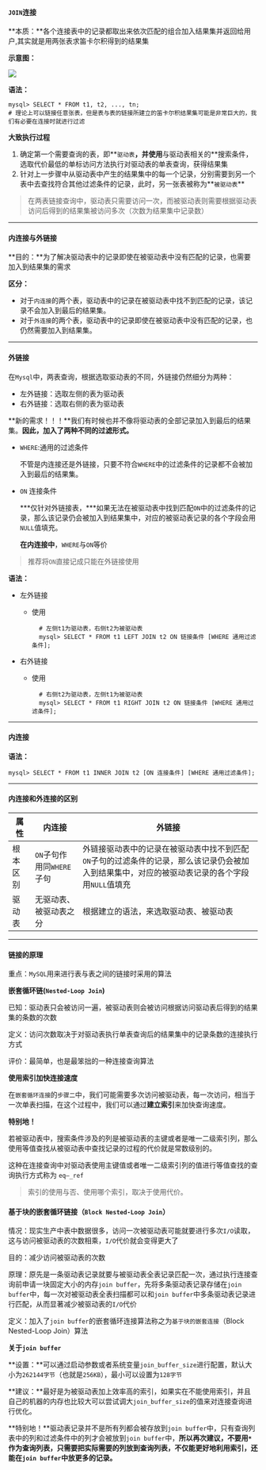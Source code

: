 #### `JOIN`连接

**本质：**各个连接表中的记录都取出来依次匹配的组合加入结果集并返回给用户,其实就是用两张表求笛卡尔积得到的结果集

**示意图：**

![](https://user-gold-cdn.xitu.io/2018/12/25/167e43ab3feccc29?imageView2/0/w/1280/h/960/format/webp/ignore-error/1)

**语法：**

```mysql
mysql> SELECT * FROM t1, t2, ..., tn;
# 理论上可以链接任意张表，但是表与表的链接所建立的笛卡尔积结果集可能是非常巨大的，我们有必要在连接时就进行过滤
```

**大致执行过程**

1. 确定第一个需要查询的表，即**`驱动表`**，并使用**与驱动表相关的**搜索条件，选取代价最低的单标访问方法执行对驱动表的单表查询，获得结果集
2. 针对上一步骤中从驱动表中产生的结果集中的每一个记录，分别需要到另一个表中去查找符合其他过滤条件的记录，此时，另一张表被称为**`被驱动表`**

> 在两表链接查询中，驱动表只需要访问一次，而被驱动表则需要根据驱动表访问后得到的结果集被访问多次（次数为结果集中记录数）

----

#### 内连接与外链接

**目的：**为了解决驱动表中的记录即使在被驱动表中没有匹配的记录，也需要加入到结果集的需求

**区分：**

- 对于`内连接`的两个表，驱动表中的记录在被驱动表中找不到匹配的记录，该记录不会加入到最后的结果集。
- 对于`外连接`的两个表，驱动表中的记录即使在被驱动表中没有匹配的记录，也仍然需要加入到结果集。

----

#### 外链接

在`Mysql`中，两表查询，根据选取驱动表的不同，外链接仍然细分为两种：

- 左外链接：选取左侧的表为驱动表
- 右外链接：选取右侧的表为驱动表

**新的需求！！！**我们有时候也并不像将驱动表的全部记录加入到最后的结果集。**因此，加入了两种不同的过滤形式。**

- `WHERE`:通用的过滤条件

  不管是内连接还是外链接，只要不符合`WHERE`中的过滤条件的记录都不会被加入到最后的结果集。

- `ON` 连接条件

  ***仅针对外链接表，***如果无法在被驱动表中找到匹配`ON`中的过滤条件的记录，那么该记录仍会被加入到结果集中，对应的被驱动表记录的各个字段会用`NULL`值填充。

  **在内连接中**，`WHERE`与`ON`等价

> 推荐将`ON`直接记成只能在外链接使用

**语法：**

- 左外链接

  - 使用

    ```mysql
      # 左侧t1为驱动表，右侧t2为被驱动表
      mysql> SELECT * FROM t1 LEFT JOIN t2 ON 链接条件 [WHERE 通用过滤条件]; 
    ```

- 右外链接

  - 使用

    ```mysql
      # 右侧t2为驱动表，左侧t1为被驱动表
      mysql> SELECT * FROM t1 RIGHT JOIN t2 ON 链接条件 [WHERE 通用过滤条件];
    ```


-----

#### 内连接

**语法：**

```mysql
mysql> SELECT * FROM t1 INNER JOIN t2 [ON 连接条件] [WHERE 通用过滤条件];
```

-----

#### 内连接和外连接的区别

| 属性     | 内连接                    | 外链接                                                       |
| -------- | ------------------------- | ------------------------------------------------------------ |
| 根本区别 | `ON`子句作用同`WHERE`子句 | 外链接驱动表中的记录在被驱动表中找不到匹配`ON`子句的过滤条件的记录，那么该记录仍会被加入到结果集中，对应的被驱动表记录的各个字段用`NULL`值填充 |
| 驱动表   | 无驱动表、被驱动表之分    | 根据建立的语法，来选取驱动表、被驱动表                       |

----

#### 链接的原理

重点：`MySQL`用来进行表与表之间的链接时采用的算法

**嵌套循环链(`Nested-Loop Join`)**

已知：驱动表只会被访问一遍，被驱动表则会被访问根据访问驱动表后得到的结果集的条数的次数

定义：访问次数取决于对驱动表执行单表查询后的结果集中的记录条数的连接执行方式

评价：最简单，也是最笨拙的一种连接查询算法

**使用索引加快连接速度**

在`嵌套循环连接`的`步骤二`中，我们可能需要多次访问被驱动表，每一次访问，相当于一次单表扫描，在这个过程中，我们可以通过**建立索引**来加快查询速度。

**特别地！**

若被驱动表中，搜索条件涉及的列是被驱动表的主键或者是唯一二级索引列，那么使用等值查找从被驱动表中查找记录的过程的代价就是常数级别的。

这种在连接查询中对驱动表使用主键值或者唯一二级索引列的值进行等值查找的查询执行方式称为 `eq—_ref`

> 索引的使用与否、使用哪个索引，取决于使用代价。

#### 基于块的嵌套循环链接（`Block Nested-Loop Join`）

情况：现实生产中表中数据很多，访问一次被驱动表可能就要进行多次`I/O`读取，这与访问被驱动表的次数相乘，`I/O`代价就会变得更大了

目的：减少访问被驱动表的次数

原理：原先是一条驱动表记录就要与被驱动表全表记录匹配一次，通过执行连接查询前申请一块固定大小的内存`join buffer`，先将多条驱动表记录存储在`join buffer`中，每一次对被驱动表全表扫描都可以和`join buffer`中多条驱动表记录进行匹配，从而显著减少被驱动表的`I/O`代价

定义：加入了`join buffer`的嵌套循环连接算法称之为`基于块的嵌套连接`（Block Nested-Loop Join）算法

**关于`join buffer`**

**设置：**可以通过启动参数或者系统变量`join_buffer_size`进行配置，默认大小为`262144字节`（也就是`256KB`），最小可以设置为`128字节`

**建议：**最好是为被驱动表加上效率高的索引，如果实在不能使用索引，并且自己的机器的内存也比较大可以尝试调大`join_buffer_size`的值来对连接查询进行优化。

**特别地！**驱动表记录并不是所有列都会被存放到`join buffer`中，只有查询列表中的列和过滤条件中的列才会被放到`join buffer`中，**所以再次建议，不要用`*`作为查询列表，只需要把实际需要的列放到查询列表，不仅能更好地利用索引，还能在`join buffer`中放更多的记录。**

